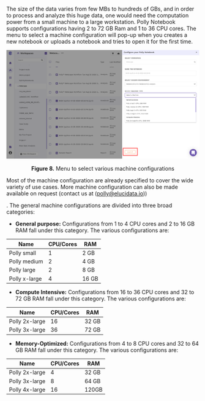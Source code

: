 
The size of the data varies from few MBs to hundreds of GBs, and in order to process and analyze this huge data, one would need the computation power from a small machine to a large workstation. Polly Notebook supports configurations having 2 to 72 GB Ram and 1 to 36 CPU cores. The menu to select a machine configuration will pop-up when you creates a new notebook or uploads a notebook and tries to open it for the first time.

![Menu to select various machine configurations](../img/Notebooks/Machine.png) <center>**Figure 8.** Menu to select various machine configurations</center>

Most of the machine configuration are already specified to cover the wide variety of use cases. More machine configuration can also be made available on request (contact us at (polly@elucidata.io)) <p><a href="mailto:polly.support@elucidata.io"> </a></p>. The general machine configurations are divided into three broad categories:

*   **General purpose:** Configurations from 1 to 4 CPU cores and 2 to 16 GB RAM fall under this category. The various configurations are:

| Name          | CPU/Cores | RAM   |
|---------------|-----------|-------|
| Polly small   | 1         | 2 GB  |
| Polly medium  | 2         | 4 GB  |
| Polly large   | 2         | 8 GB  |
| Polly x-large | 4         | 16 GB |

*   **Compute Intensive:** Configurations from 16 to 36 CPU cores and 32 to 72 GB RAM fall under this category. The various configurations are:

| Name           | CPU/Cores | RAM   |
|----------------|-----------|-------|
| Polly 2x-large | 16        | 32 GB |
| Polly 3x-large | 36        | 72 GB |

*   **Memory-Optimized:** Configurations from 4 to 8 CPU cores and 32 to 64 GB RAM fall under this category. The various configurations are:

| Name           | CPU/Cores | RAM   |
|----------------|-----------|-------|
| Polly 2x-large | 4         | 32 GB |
| Polly 3x-large | 8         | 64 GB |
| Polly 4x-large | 16        | 120GB |

